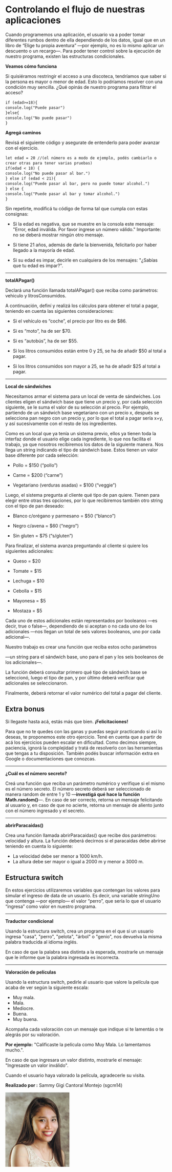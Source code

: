 # Controlando el flujo de nuestras aplicaciones

Cuando programemos una aplicación, el usuario va a poder tomar diferentes rumbos dentro de ella dependiendo de los datos, igual que en un libro de “Elige tu propia aventura” —por ejemplo, no es lo mismo aplicar un descuento o un recargo—. Para poder tener control sobre la ejecución de nuestro programa, existen las estructuras condicionales.

**Veamos cómo funciona**

Si quisiéramos restringir el acceso a una discoteca, tendríamos que saber si la persona es mayor o menor de edad. Esto lo podríamos resolver con una condición muy sencilla. ¿Qué opinás de nuestro programa para filtrar el acceso?

    if (edad>=18){
    console.log("Puede pasar")
    }else{
    console.log("No puede pasar")
    }

**Agregá caminos**

Revisá el siguiente código y asegurate de entenderlo para poder avanzar con el ejercicio.

    let edad = 20 //(el número es a modo de ejemplo, podés cambiarlo o
    crear otras para tener varias pruebas)
    if(edad < 18) {
    console.log("No puede pasar al bar.")
    } else if (edad < 21){
    console.log("Puede pasar al bar, pero no puede tomar alcohol.")
    } else {
    console.log("Puede pasar al bar y tomar alcohol.")
    }

Sin repetirte, modificá tu código de forma tal que cumpla con estas consignas:

- Si la edad es negativa, que se muestre en la consola este mensaje: "Error, edad inválida. Por favor ingrese un número válido."
Importante: no se deberá mostrar ningún otro mensaje.

- Si tiene 21 años, además de darle la bienvenida, felicitarlo por haber llegado a la mayoría de edad.

- Si su edad es impar, decirle en cualquiera de los mensajes: "¿Sabías que tu edad es impar?".

----------

**totalAPagar()**

Declará una función llamada totalAPagar() que reciba como parámetros: vehiculo y litrosConsumidos.

A continuación, definí y realizá los cálculos para obtener el total a pagar, teniendo en cuenta las siguientes consideraciones:

- Si el vehículo es “coche”, el precio por litro es de $86.

- Si es “moto”, ha de ser $70.

- Si es “autobús”, ha de ser $55.

- Si los litros consumidos están entre 0 y 25, se ha de añadir $50 al total a pagar.

- Si los litros consumidos son mayor a 25, se ha de añadir $25 al total a pagar.

----------

**Local de sándwiches**

Necesitamos armar el sistema para un local de venta de sándwiches. Los clientes eligen el sándwich base que tiene un precio y, por cada selección siguiente, se le suma el valor de su selección al precio. Por ejemplo, partiendo de un sándwich base vegetariano con un precio x, después se selecciona pan negro con un precio y, por lo que el total a pagar sería x+y, y así sucesivamente con el resto de los ingredientes.

Como es un local que ya tenía un sistema previo, ellos ya tienen toda la interfaz donde el usuario elige cada ingrediente, lo que nos facilita el trabajo, ya que nosotros recibiremos los datos de la siguiente manera.
Nos llega un string indicando el tipo de sándwich base. Estos tienen un valor base diferente por cada selección:

- Pollo = $150 (“pollo”)

- Carne = $200 (“carne”)

- Vegetariano (verduras asadas) = $100 (“veggie”)

Luego, el sistema pregunta al cliente qué tipo de pan quiere. Tienen para elegir entre otras tres opciones, por lo que recibiremos también otro string con el tipo de pan deseado:

- Blanco c/orégano y parmesano = $50 (“blanco”)

- Negro c/avena = $60 (“negro”)

- Sin gluten = $75 (“s/gluten”)

Para finalizar, el sistema avanza preguntando al cliente si quiere los siguientes adicionales:

- Queso = $20

- Tomate = $15

- Lechuga = $10

- Cebolla = $15

- Mayonesa = $5

- Mostaza = $5

Cada uno de estos adicionales están representados por booleanos —es decir, true o false—, dependiendo de si aceptan o no cada uno de los adicionales —nos llegan un total de seis valores booleanos, uno por cada adicional—.

Nuestro trabajo es crear una función que reciba estos ocho parámetros 

—un string para el sándwich base, uno para el pan y los seis booleanos de los adicionales—. 

La función deberá consultar primero qué tipo de sándwich base se seleccionó, luego el tipo de pan, y por último deberá verificar qué adicionales se seleccionaron.

Finalmente, deberá retornar el valor numérico del total a pagar del cliente.


## Extra bonus

Si llegaste hasta acá, estás más que bien. **¡Felicitaciones!**

Para que no te quedes con las ganas y puedas seguir practicando si así lo deseas, te proponemos este otro ejercicio. Tené en cuenta que a partir de acá los ejercicios pueden escalar en dificultad. Como decimos siempre, paciencia, ignorá la complejidad y tratá de resolverlo con las herramientas que tengas a tu disposición. También podés buscar información extra en Google o documentaciones que conozcas.

----

**¿Cuál es el número secreto?**

Creá una función que reciba un parámetro numérico y verifique si el mismo es el número secreto. El número secreto deberá ser seleccionado de manera random de entre 1 y 10 —**investigá qué hace la función Math.random()**—. En caso de ser correcto, retorna un mensaje felicitando al usuario y, en caso de que no acierte, retorna un mensaje de aliento junto con el número ingresado y el secreto.

------

**abrirParacaidas()**

Crea una función llamada abrirParacaidas() que recibe dos parámetros: velocidad y altura. La función deberá decirnos si el paracaídas debe abrirse teniendo en cuenta lo siguiente:

- La velocidad debe ser menor a 1000 km/h.
- La altura debe ser mayor o igual a 2000 m y menor a 3000 m.

## Estructura switch
En estos ejercicios utilizaremos variables que contengan los valores para simular el ingreso de data de un usuario. Es decir, una variable stringUno que contenga —por ejemplo— el valor “perro”, que sería lo que el usuario “ingresa” como valor en nuestro programa.

----

**Traductor condicional**

Usando la estructura switch, crea un programa en el que si un usuario ingresa "casa", "perro", "pelota", "árbol" o "genio", nos devuelva la misma palabra traducida al idioma inglés.

En caso de que la palabra sea distinta a la esperada, mostrarle un mensaje que le informe que la palabra ingresada es incorrecta.

----

**Valoración de películas**

Usando la estructura switch, pedirle al usuario que valore la película que acaba de ver según la siguiente escala:

- Muy mala.
- Mala.
- Mediocre.
- Buena.
- Muy buena.

Acompaña cada valoración con un mensaje que indique si te lamentás o te alegrás por su valoración.

**Por ejemplo:** "Calificaste la película como Muy Mala. Lo lamentamos mucho.".

En caso de que ingresara un valor distinto, mostrarle el mensaje: "Ingresaste un valor inválido".

Cuando el usuario haya valorado la película, agradecerle su visita.

**Realizado por :** Sammy Gigi Cantoral Montejo (sgcm14)

<img src ="https://raw.githubusercontent.com/sgcm14/sgcm14/main/sammy.jpg" width="200">
